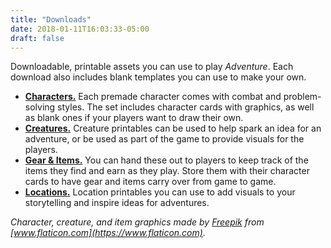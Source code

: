 ```yaml
---
title: "Downloads"
date: 2018-01-11T16:03:33-05:00
draft: false
---
```


Downloadable, printable assets you can use to play *Adventure*. Each download also includes blank templates you can use to make your own.

- **[Characters.](/downloads/characters.pdf)** Each premade character comes with combat and problem-solving styles. The set includes character cards with graphics, as well as blank ones if your players want to draw their own.
- **[Creatures.](/downloads/creatures.pdf)** Creature printables can be used to help spark an idea for an adventure, or be used as part of the game to provide visuals for the players.
- **[Gear & Items.](/downloads/items.pdf)** You can hand these out to players to keep track of the items they find and earn as they play. Store them with their character cards to have gear and items carry over from game to game.
- **[Locations.](/downloads/locations.pdf)** Location printables you can use to add visuals to your storytelling and inspire ideas for adventures.

*Character, creature, and item graphics made by [Freepik](https://www.flaticon.com/authors/freepik) from [www.flaticon.com](https://www.flaticon.com).*